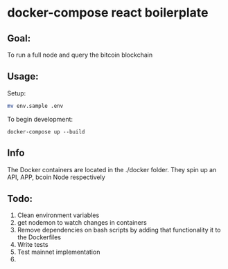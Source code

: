 #   docker-compose react boilerplate

## Goal:

To run a full node and query the bitcoin blockchain

## Usage:

Setup:

```bash
mv env.sample .env
```

To begin development:

```
docker-compose up --build
```

## Info

The Docker containers are located in the ./docker folder. They spin up an API, APP, bcoin Node respectively


## Todo:

1) Clean environment variables
2) get nodemon to watch changes in containers 
3) Remove dependencies on bash scripts by adding that functionality it to the Dockerfiles
4) Write tests
5) Test mainnet implementation
6)

